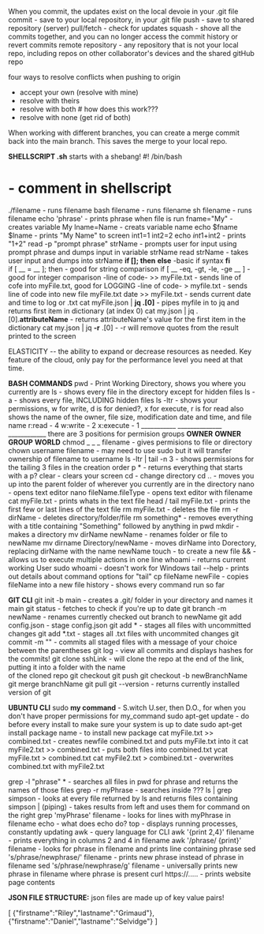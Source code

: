 When you commit, the updates exist on the local devoie in your .git file
commit - save to your local repository, in your .git file
push - save to shared repository (server)
pull/fetch - check for updates
squash - shove all the commits together, and you can no longer access the commit history or revert commits
remote repository - any repository that is not your local repo, including repos on other collaborator's devices and the shared gitHub repo

four ways to resolve conflicts when pushing to origin
 - accept your own (resolve with mine)
 - resolve with theirs
 - resolve with both                    # how does this work???
 - resolve with none (get rid of both)

When working with different branches, you can create a merge commit
back into the main branch. This saves the merge to your local repo.

**SHELLSCRIPT .sh** starts with a shebang! #! /bin/bash
#                               - comment in shellscript
./filename                      - runs filename
bash filename                   - runs filename
sh filename                     - runs filename
echo 'phrase'                   - prints phrase when file is run
fname="My"                      - creates variable My
lname=Name                      - creats variable name
echo $fname $lname              - prints "My Name" to screen
int1=1
int2=2
echo $int1+$int2                - prints "1+2"
read -p "prompt phrase" strName - prompts user for input using prompt phrase and dumps input in variable strName
read strName                    - takes user input and dumps into strName
**if []; then**
**else**                        -basic if syntax
**fi**              
if [ __ = __ ]; then            - good for string comparison
if [ __ -eq, -gt, -le, -ge __ ] - good for integer comparison
-line of code- >> myFile.txt    - sends line of cofe into myFile.txt, good for LOGGING
-line of code- > myfile.txt     - sends line of code into new file myFile.txt
date >> myFile.txt              - sends current date and time to log or .txt
cat myFile.json | **jq .[0]**   - pipes myfile in to jq and returns first item in dictionary (at index 0)
cat my.json | jq .[0].**attributeName** - returns attributeName's value for the first item in the dictionary
cat my.json | jq **-r** .[0]    - -r will remove quotes from the result printed to the screen


ELASTICITY -- the ability to expand or decrease resources as needed. Key feature of the cloud, only pay for the
              performance level you need at that time.


**BASH COMMANDS**
pwd                 - Print Working Directory, shows you where you currently are
ls                  -  shows every file in the directory except for hidden files
ls -a               - shows every file, INCLUDING hidden files
ls -ltr             - shows your permissions, w for write, d is for denied?, x for execute, r is for read
                      also shows the name of the owner, file size, modification date and time, and file name
                      r:read - 4 
                      w:write - 2
                      x:execute - 1
                      ___________   ______________    ____________   there are 3 positions for permision groups
                      **OWNER**     **OWNER GROUP**   **WORLD**
chmod _ _ _ filename - gives permisions to file or directory
chown username filename - may need to use sudo but it will transfer ownership of filename to username
ls -ltr | tail -n 3 - shows permissions for the tailing 3 files in the creation order
p *                 - returns everything that starts with a p?
clear               - clears your screen
cd                  - change directory
cd ..               - moves you up into the parent folder of wherever you currently are in the directory
nano                - opens text editor
nano fileName.fileType - opens text editor with filename
cat myFile.txt      - prints whats in the text file
head / tail myFile.txt - prints the first few or last lines of the text file
rm myFile.txt       - deletes the file
rm -r dirName       - deletes directory/folder/file
rm something*       - removes everything with a title containing "Something" followed by anything in pwd
mkdir               - makes a directory
mv dirName newName  - renames folder or file to newName
mv dirname Directory/newName - moves dirName into Dorectory, replacing dirName with the name newName
touch               - to create a new file
&&                  - allows us to execute multiple actions in one line
whoami              - returns current working User
sudo whoami         - doesn't work for Windows
tail --help         - prints out details about command options for "tail"
cp fileName newFile - copies fileName into a new file
history             - shows every command run so far


**GIT CLI**
git init -b main    - creates a .git/ folder in your directory and names it main
git status          - fetches to check if you're up to date
git branch -m newName - renames currently checked out branch to newName
git add config.json - stage config.json
git add *           - stages all files with uncommitted changes 
git add *.txt       - stages all .txt files with uncommited changes
git commit -m ""    - commits all staged files with a message of your choice between the parentheses
git log             - view all commits and displays hashes for the commits!
git clone sshLink   - will clone the repo at the end of the link, putting it into a folder with the name        
                      of the cloned repo
git checkout
git push
git checkout -b newBranchName
git merge branchName
git pull
git --version        - returns currently installed version of git

**UBUNTU CLI**
sudo __my command__             - S.witch U.ser, then D.O., for when you don't have proper permissions for my_command
sudo apt-get update             - do before every install to make sure your system is up to date
sudo apt-get install package name - to install new package 
cat myFile.txt >> combined.txt  - creates newfile combined.txt and puts myFile.txt into it
cat myFile2.txt >> combined.txt - puts both files into combined.txt
ycat myFile.txt > combined.txt
cat myFile2.txt > combined.txt - overwrites combined.txt with myFile2.txt

grep -l "phrase" *              - searches all files in pwd for phrase and returns the names of those files
grep -r myPhrase                - searches inside ???
ls | grep simpson               - looks at every file returned by ls and returns files containing simpson
| (piping)                      - takes results from left and uses them for command on the right
grep 'myPhrase' filename        - looks for lines with myPhrase in filename
echo                            - what does echo do?
top                             - displays running processes, constantly updating
awk                             - query language for CLI 
awk '{print $2,$4}' filename    - prints everything in columns 2 and 4 in filename
awk '/phrase/ {print}' filename - looks for phrase in filename and prints line containing phrase
sed 's/phrase/newphrase/' filename - prints new phrase instead of phrase in filename
sed 's/phrase/newphrase/g' filename - universally prints new phrase in filename where phrase is present
curl https://.....              - prints website page contents



**JSON FILE STRUCTURE:**
json files are made up of key value pairs!

[
        {"firstname":"Riley","lastname":"Grimaud"},
        {"firstname":"Daniel","lastname":"Selvidge"}
]

